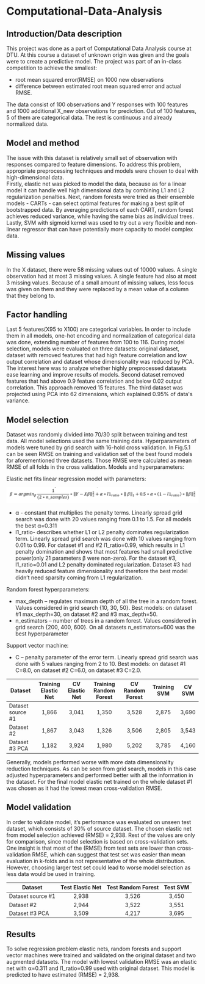 # Computational-Data-Analysis

## Introduction/Data description

This project was done as a part of Computational Data Analysis course at DTU. At this course a dataset of unknown 
origin was given and the goals were to create a predictive model. The project was part of an in-class competition to 
achieve the smallest:

* root mean squared error(RMSE) on 1000 new observations
* difference between estimated root mean squared error and actual RMSE.
  
The data consist of 100 observations and Y responses with 100 features and 1000 additional X_new observations for prediction. 
Out of 100 features, 5 of them are categorical data. The rest is continuous and already normalized data.

## Model and method

The issue with this dataset is relatively small set of observation with responses compared to feature dimensions. 
To address this problem, appropriate preprocessing techniques and models were chosen to deal with high-dimensional data.  
Firstly, elastic net was picked to model the data, because as for a linear model it can handle well high dimensional data by 
combining L1 and L2 regularization penalties. Next, random forests were tried as their ensemble models - CARTs - can 
select optimal features for making a best split of bootstrapped data. By averaging predictions of each CART, 
random forest achieves reduced variance, while having the same bias as individual trees. Lastly, SVM with sigmoid 
kernel was used to try out a very flexible and non-linear regressor that can have potentially more capacity to model 
complex data.

## Missing values

In the X dataset, there were 58 missing values out of 10000 values. A single observation had at most 3 missing values. 
A single feature had also at most 3 missing values. Because of a small amount of missing values, less focus was 
given on them and they were replaced by a mean value of a column that they belong to.

## Factor handling
Last 5 features(X95 to X100) are categorical variables. In order to include them in all models, one-hot encoding and 
normalization of categorical data was done, extending number of features from 100 to 116. During model selection, 
models were evaluated on three datasets: original dataset, dataset with removed features that had high feature correlation 
and low output correlation and dataset whose dimensionality was reduced by PCA. The interest here was to analyze whether highly 
preprocessed datasets ease learning and improve results of models. Second dataset removed features that had above 0.9 feature 
correlation and below 0.02 output correlation. This approach removed 15 features. The third dataset was projected using PCA 
into 62 dimensions, which explained 0.95% of data's variance.

## Model selection

Dataset was randomly divided into 70/30 split between training and test data. All model selections used the same 
training data. Hyperparameters of models were tuned by grid search with 16-hold cross validation. In Fig.5.1 can be seen 
RMSE on training and validation set of the best found models for aforementioned three datasets. Those RMSE were calculated 
as mean RMSE of all folds in the cross validation. Models and hyperparameters:

Elastic net fits linear regression model with parameters: 

<p align="center">
  <img src="https://raw.githubusercontent.com/mikpat/Computational-Data-Analysis/master/eq.1.PNG">
</p>


* α - constant that multiplies the penalty terms. Linearly spread grid search was done with 20 values ranging from 0.1 to 1.5. For all models the best α=0.311
* l1_ratio- describes whether L1 or L2 penalty dominates regularization term. Linearly spread grid search was done with 10 values ranging from 0.01 to 0.99. For dataset #1 and #2 l1_ratio=0.99, which results in L1 penalty domination and shows that most features had small predictive power(only 21 parameters β were non-zero). For the dataset #3, l1_ratio=0.01 and  L2 penalty dominated regularization. Dataset #3 had heavily reduced feature dimensionality and therefore the best model didn’t need sparsity coming from L1 regularization.

Random forest hyperparameters:

* max_depth – regulates maximum depth of all the tree in a random forest. Values considered in grid search {10, 30, 50}. Best models: on dataset #1 max_depth=30, on dataset #2 and #3 max_depth=50. 
* n_estimators – number of trees in a random forest. Values considered in grid search {200, 400, 600}. On all datasets n_estimators=600 was the best hyperparameter

Support vector machine:

* C – penalty parameter of the error term. Linearly spread grid search was done with 5 values ranging from 2 to 10. Best models: on dataset #1 C=8.0, on dataset #2 C=6.0, 
on dataset #3 C=2.0. 

|Dataset          | Training Elastic Net      | CV Elastic Net   | Training Random Forest|CV Random Forest|Training SVM|CV SVM|
|-----------------|:--------------------:|:-------------:|:-------------:|:-------------:|:-------------:|:-------------:| 
|Dataset source #1| 1,866        | 3,041    |1,350|	3,528	|2,875	|3,690|
|Dataset #2       | 1,867       | 3,043|1,326	|3,506	|2,805	|3,543|
|Dataset #3 PCA   | 1,182          | 3,924|1,980	|5,202	|3,785	|4,160|


Generally, models performed worse with more data dimensionality reduction techniques. 
As can be seen from grid search, models in this case adjusted hyperparameters and performed better 
with all the information in the dataset. For the final model elastic net trained on the whole 
dataset #1 was chosen as it had the lowest mean cross-validation RMSE.

## Model validation
In order to validate model, it’s performance was evaluated on unseen test dataset, which consists of 30% of source dataset.
The chosen elastic net from model selection achieved (RMSE) = 2,938. Rest of the values are only for comparison, since model selection is based on cross-validation sets. One insight is that most of the (RMSE) from test sets are lower than cross-validation RMSE, which can suggest that test set was easier than mean evaluation in k-folds and is not representative of the whole distribution. However, choosing larger test set could lead to worse model selection as less data would be used in training.

|Dataset          | Test Elastic Net      | Test Random Forest   | Test SVM|
|-----------------|:--------------------:|:-------------:|:-------------:|
|Dataset source #1| 2,938        | 3,526    |3,450|	
|Dataset #2       | 2,944      | 3,522|3,551	|
|Dataset #3 PCA   | 3,509         | 4,217|3,695	|


## Results
To solve regression problem elastic nets, random forests and support vector machines were trained and validated 
on the original dataset and two augmented datasets. The model with lowest validation RMSE was an elastic net 
with α=0.311 and l1_ratio=0.99 used with original dataset. This model is predicted to have estimated (RMSE) = 2,938.
